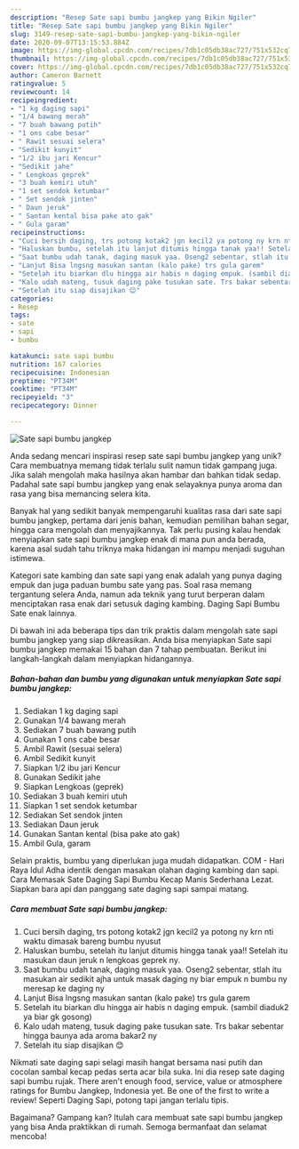 ```yaml
---
description: "Resep Sate sapi bumbu jangkep yang Bikin Ngiler"
title: "Resep Sate sapi bumbu jangkep yang Bikin Ngiler"
slug: 3149-resep-sate-sapi-bumbu-jangkep-yang-bikin-ngiler
date: 2020-09-07T13:15:53.884Z
image: https://img-global.cpcdn.com/recipes/7db1c05db38ac727/751x532cq70/sate-sapi-bumbu-jangkep-foto-resep-utama.jpg
thumbnail: https://img-global.cpcdn.com/recipes/7db1c05db38ac727/751x532cq70/sate-sapi-bumbu-jangkep-foto-resep-utama.jpg
cover: https://img-global.cpcdn.com/recipes/7db1c05db38ac727/751x532cq70/sate-sapi-bumbu-jangkep-foto-resep-utama.jpg
author: Cameron Barnett
ratingvalue: 5
reviewcount: 14
recipeingredient:
- "1 kg daging sapi"
- "1/4 bawang merah"
- "7 buah bawang putih"
- "1 ons cabe besar"
- " Rawit sesuai selera"
- "Sedikit kunyit"
- "1/2 ibu jari Kencur"
- "Sedikit jahe"
- " Lengkoas geprek"
- "3 buah kemiri utuh"
- "1 set sendok ketumbar"
- " Set sendok jinten"
- " Daun jeruk"
- " Santan kental bisa pake ato gak"
- " Gula garam"
recipeinstructions:
- "Cuci bersih daging, trs potong kotak2 jgn kecil2 ya potong ny krn nti waktu dimasak bareng bumbu nyusut"
- "Haluskan bumbu, setelah itu lanjut ditumis hingga tanak yaa!! Setelah itu masukan daun jeruk n lengkoas geprek ny."
- "Saat bumbu udah tanak, daging masuk yaa. Oseng2 sebentar, stlah itu masukan air sedikit ajha untuk masak daging ny biar empuk n bumbu ny meresap ke daging ny"
- "Lanjut Bisa lngsng masukan santan (kalo pake) trs gula garem"
- "Setelah itu biarkan dlu hingga air habis n daging empuk. (sambil diaduk2 ya biar gk gosong)"
- "Kalo udah mateng, tusuk daging pake tusukan sate. Trs bakar sebentar hingga baunya ada aroma bakar2 ny"
- "Setelah itu siap disajikan 😊"
categories:
- Resep
tags:
- sate
- sapi
- bumbu

katakunci: sate sapi bumbu 
nutrition: 167 calories
recipecuisine: Indonesian
preptime: "PT34M"
cooktime: "PT34M"
recipeyield: "3"
recipecategory: Dinner

---
```



![Sate sapi bumbu jangkep](https://img-global.cpcdn.com/recipes/7db1c05db38ac727/751x532cq70/sate-sapi-bumbu-jangkep-foto-resep-utama.jpg)

Anda sedang mencari inspirasi resep sate sapi bumbu jangkep yang unik? Cara membuatnya memang tidak terlalu sulit namun tidak gampang juga. Jika salah mengolah maka hasilnya akan hambar dan bahkan tidak sedap. Padahal sate sapi bumbu jangkep yang enak selayaknya punya aroma dan rasa yang bisa memancing selera kita.

Banyak hal yang sedikit banyak mempengaruhi kualitas rasa dari sate sapi bumbu jangkep, pertama dari jenis bahan, kemudian pemilihan bahan segar, hingga cara mengolah dan menyajikannya. Tak perlu pusing kalau hendak menyiapkan sate sapi bumbu jangkep enak di mana pun anda berada, karena asal sudah tahu triknya maka hidangan ini mampu menjadi suguhan istimewa.

Kategori sate kambing dan sate sapi yang enak adalah yang punya daging empuk dan juga paduan bumbu sate yang pas. Soal rasa memang tergantung selera Anda, namun ada teknik yang turut berperan dalam menciptakan rasa enak dari setusuk daging kambing. Daging Sapi Bumbu Sate enak lainnya.


Di bawah ini ada beberapa tips dan trik praktis dalam mengolah sate sapi bumbu jangkep yang siap dikreasikan. Anda bisa menyiapkan Sate sapi bumbu jangkep memakai 15 bahan dan 7 tahap pembuatan. Berikut ini langkah-langkah dalam menyiapkan hidangannya.

<!--inarticleads1-->

##### Bahan-bahan dan bumbu yang digunakan untuk menyiapkan Sate sapi bumbu jangkep:

1. Sediakan 1 kg daging sapi
1. Gunakan 1/4 bawang merah
1. Sediakan 7 buah bawang putih
1. Gunakan 1 ons cabe besar
1. Ambil  Rawit (sesuai selera)
1. Ambil Sedikit kunyit
1. Siapkan 1/2 ibu jari Kencur
1. Gunakan Sedikit jahe
1. Siapkan  Lengkoas (geprek)
1. Sediakan 3 buah kemiri utuh
1. Siapkan 1 set sendok ketumbar
1. Sediakan  Set sendok jinten
1. Sediakan  Daun jeruk
1. Gunakan  Santan kental (bisa pake ato gak)
1. Ambil  Gula, garam


Selain praktis, bumbu yang diperlukan juga mudah didapatkan. COM - Hari Raya Idul Adha identik dengan masakan olahan daging kambing dan sapi. Cara Memasak Sate Daging Sapi Bumbu Kecap Manis Sederhana Lezat. Siapkan bara api dan panggang sate daging sapi sampai matang. 

<!--inarticleads2-->

##### Cara membuat Sate sapi bumbu jangkep:

1. Cuci bersih daging, trs potong kotak2 jgn kecil2 ya potong ny krn nti waktu dimasak bareng bumbu nyusut
1. Haluskan bumbu, setelah itu lanjut ditumis hingga tanak yaa!! Setelah itu masukan daun jeruk n lengkoas geprek ny.
1. Saat bumbu udah tanak, daging masuk yaa. Oseng2 sebentar, stlah itu masukan air sedikit ajha untuk masak daging ny biar empuk n bumbu ny meresap ke daging ny
1. Lanjut Bisa lngsng masukan santan (kalo pake) trs gula garem
1. Setelah itu biarkan dlu hingga air habis n daging empuk. (sambil diaduk2 ya biar gk gosong)
1. Kalo udah mateng, tusuk daging pake tusukan sate. Trs bakar sebentar hingga baunya ada aroma bakar2 ny
1. Setelah itu siap disajikan 😊


Nikmati sate daging sapi selagi masih hangat bersama nasi putih dan cocolan sambal kecap pedas serta acar bila suka. Ini dia resep sate daging sapi bumbu rujak. There aren&#39;t enough food, service, value or atmosphere ratings for Bumbu Jangkep, Indonesia yet. Be one of the first to write a review! Seperti Daging Sapi, potong tapi jangan terlalu tipis. 

Bagaimana? Gampang kan? Itulah cara membuat sate sapi bumbu jangkep yang bisa Anda praktikkan di rumah. Semoga bermanfaat dan selamat mencoba!
